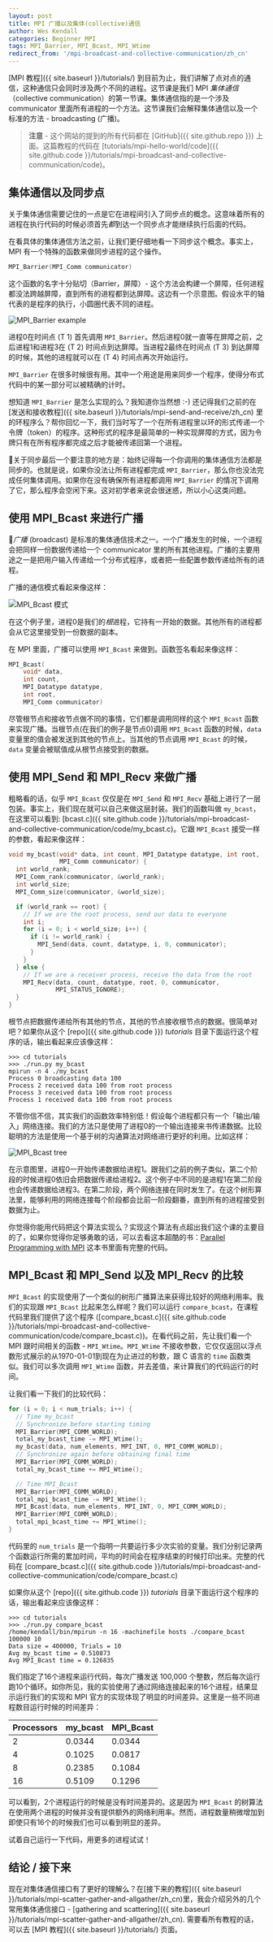 ```yaml
---
layout: post
title: MPI 广播以及集体(collective)通信
author: Wes Kendall
categories: Beginner MPI
tags: MPI_Barrier, MPI_Bcast, MPI_Wtime
redirect_from: '/mpi-broadcast-and-collective-communication/zh_cn'
---
```


[MPI 教程]({{ site.baseurl }}/tutorials/) 到目前为止，我们讲解了点对点的通信，这种通信只会同时涉及两个不同的进程。这节课是我们 MPI *集体通信*（collective communication）的第一节课。集体通信指的是一个涉及 communicator 里面所有进程的一个方法。这节课我们会解释集体通信以及一个标准的方法 - broadcasting (广播)。

> **注意** - 这个网站的提到的所有代码都在 [GitHub]({{ site.github.repo }}) 上面。这篇教程的代码在 [tutorials/mpi-hello-world/code]({{ site.github.code }}/tutorials/mpi-broadcast-and-collective-communication/code)。

## 集体通信以及同步点
关于集体通信需要记住的一点是它在进程间引入了同步点的概念。这意味着所有的进程在执行代码的时候必须首先*都*到达一个同步点才能继续执行后面的代码。

在看具体的集体通信方法之前，让我们更仔细地看一下同步这个概念。事实上，MPI 有一个特殊的函数来做同步进程的这个操作。

```cpp
MPI_Barrier(MPI_Comm communicator)
```

这个函数的名字十分贴切（Barrier，屏障）- 这个方法会构建一个屏障，任何进程都没法跨越屏障，直到所有的进程都到达屏障。这边有一个示意图。假设水平的轴代表的是程序的执行，小圆圈代表不同的进程。

![MPI_Barrier example](../barrier.png)

进程0在时间点 (T 1) 首先调用 `MPI_Barrier`。然后进程0就一直等在屏障之前，之后进程1和进程3在 (T 2) 时间点到达屏障。当进程2最终在时间点 (T 3) 到达屏障的时候，其他的进程就可以在 (T 4) 时间点再次开始运行。

`MPI_Barrier` 在很多时候很有用。其中一个用途是用来同步一个程序，使得分布式代码中的某一部分可以被精确的计时。

想知道 `MPI_Barrier` 是怎么实现的么？我知道你当然想 :-) 还记得我们之前的在[发送和接收教程]({{ site.baseurl }}/tutorials/mpi-send-and-receive/zh_cn) 里的环程序么？帮你回忆一下，我们当时写了一个在所有进程里以环的形式传递一个令牌（token）的程序。这种形式的程序是最简单的一种实现屏障的方式，因为令牌只有在所有程序都完成之后才能被传递回第一个进程。

关于同步最后一个要注意的地方是：始终记得每一个你调用的集体通信方法都是同步的。也就是说，如果你没法让所有进程都完成 `MPI_Barrier`，那么你也没法完成任何集体调用。如果你在没有确保所有进程都调用 `MPI_Barrier` 的情况下调用了它，那么程序会空闲下来。这对初学者来说会很迷惑，所以小心这类问题。

## 使用 MPI_Bcast 来进行广播
*广播* (broadcast) 是标准的集体通信技术之一。一个广播发生的时候，一个进程会把同样一份数据传递给一个 communicator 里的所有其他进程。广播的主要用途之一是把用户输入传递给一个分布式程序，或者把一些配置参数传递给所有的进程。

广播的通信模式看起来像这样：

![MPI_Bcast 模式](../broadcast_pattern.png)

在这个例子里，进程0是我们的*根*进程，它持有一开始的数据。其他所有的进程都会从它这里接受到一份数据的副本。

在 MPI 里面，广播可以使用 `MPI_Bcast` 来做到。函数签名看起来像这样：

```cpp
MPI_Bcast(
    void* data,
    int count,
    MPI_Datatype datatype,
    int root,
    MPI_Comm communicator)
```

尽管根节点和接收节点做不同的事情，它们都是调用同样的这个 `MPI_Bcast` 函数来实现广播。当根节点(在我们的例子是节点0)调用 `MPI_Bcast` 函数的时候，`data` 变量里的值会被发送到其他的节点上。当其他的节点调用 `MPI_Bcast` 的时候，`data` 变量会被赋值成从根节点接受到的数据。

## 使用 MPI_Send 和 MPI_Recv 来做广播
粗略看的话，似乎 `MPI_Bcast` 仅仅是在 `MPI_Send` 和 `MPI_Recv` 基础上进行了一层包装。事实上，我们现在就可以自己来做这层封装。我们的函数叫做 `my_bcast`，在这里可以看到: [bcast.c]({{ site.github.code }}/tutorials/mpi-broadcast-and-collective-communication/code/my_bcast.c)。它跟 `MPI_Bcast` 接受一样的参数，看起来像这样：

```cpp
void my_bcast(void* data, int count, MPI_Datatype datatype, int root,
              MPI_Comm communicator) {
  int world_rank;
  MPI_Comm_rank(communicator, &world_rank);
  int world_size;
  MPI_Comm_size(communicator, &world_size);

  if (world_rank == root) {
    // If we are the root process, send our data to everyone
    int i;
    for (i = 0; i < world_size; i++) {
      if (i != world_rank) {
        MPI_Send(data, count, datatype, i, 0, communicator);
      }
    }
  } else {
    // If we are a receiver process, receive the data from the root
    MPI_Recv(data, count, datatype, root, 0, communicator,
             MPI_STATUS_IGNORE);
  }
}
```

根节点把数据传递给所有其他的节点，其他的节点接收根节点的数据。很简单对吧？如果你从这个 [repo]({{ site.github.code }}) *tutorials* 目录下面运行这个程序的话，输出看起来应该像这样：


```
>>> cd tutorials
>>> ./run.py my_bcast
mpirun -n 4 ./my_bcast
Process 0 broadcasting data 100
Process 2 received data 100 from root process
Process 3 received data 100 from root process
Process 1 received data 100 from root process
```

不管你信不信，其实我们的函数效率特别低！假设每个进程都只有一个「输出/输入」网络连接。我们的方法只是使用了进程0的一个输出连接来书传递数据。比较聪明的方法是使用一个基于树的沟通算法对网络进行更好的利用。比如这样：

![MPI_Bcast tree](../broadcast_tree.png)

在示意图里，进程0一开始传递数据给进程1。跟我们之前的例子类似，第二个阶段的时候进程0依旧会把数据传递给进程2。这个例子中不同的是进程1在第二阶段也会传递数据给进程3。在第二阶段，两个网络连接在同时发生了。在这个树形算法里，能够利用的网络连接每个阶段都会比前一阶段翻番，直到所有的进程接受到数据为止。

你觉得你能用代码把这个算法实现么？实现这个算法有点超出我们这个课的主要目的了，如果你觉得你足够勇敢的话，可以去看这本超酷的书：[Parallel Programming with MPI](http://www.amazon.com/gp/product/1558603395/ref=as_li_qf_sp_asin_tl?ie=UTF8&tag=softengiintet-20&linkCode=as2&camp=217145&creative=399377&creativeASIN=1558603395) 这本书里面有完整的代码。

## MPI_Bcast 和 MPI_Send 以及 MPI_Recv 的比较
`MPI_Bcast` 的实现使用了一个类似的树形广播算法来获得比较好的网络利用率。我们的实现跟 `MPI_Bcast` 比起来怎么样呢？我们可以运行 `compare_bcast`，在课程代码里我们提供了这个程序 ([compare_bcast.c]({{ site.github.code }}/tutorials/mpi-broadcast-and-collective-communication/code/compare_bcast.c))。在看代码之前，先让我们看一个 MPI 跟时间相关的函数 - `MPI_Wtime`。`MPI_Wtime` 不接收参数，它仅仅返回以浮点数形式展示的从1970-01-01到现在为止进过的秒数，跟 C 语言的 `time` 函数类似。我们可以多次调用 `MPI_Wtime` 函数，并去差值，来计算我们的代码运行的时间。

让我们看一下我们的比较代码：

```cpp
for (i = 0; i < num_trials; i++) {
  // Time my_bcast
  // Synchronize before starting timing
  MPI_Barrier(MPI_COMM_WORLD);
  total_my_bcast_time -= MPI_Wtime();
  my_bcast(data, num_elements, MPI_INT, 0, MPI_COMM_WORLD);
  // Synchronize again before obtaining final time
  MPI_Barrier(MPI_COMM_WORLD);
  total_my_bcast_time += MPI_Wtime();

  // Time MPI_Bcast
  MPI_Barrier(MPI_COMM_WORLD);
  total_mpi_bcast_time -= MPI_Wtime();
  MPI_Bcast(data, num_elements, MPI_INT, 0, MPI_COMM_WORLD);
  MPI_Barrier(MPI_COMM_WORLD);
  total_mpi_bcast_time += MPI_Wtime();
}
```
代码里的 `num_trials` 是一个指明一共要运行多少次实验的变量。我们分别记录两个函数运行所需的累加时间，平均的时间会在程序结束的时候打印出来。完整的代码在 [compare_bcast.c]({{ site.github.code }}/tutorials/mpi-broadcast-and-collective-communication/code/compare_bcast.c) 

如果你从这个 [repo]({{ site.github.code }}) *tutorials* 目录下面运行这个程序的话，输出看起来应该像这样：

```
>>> cd tutorials
>>> ./run.py compare_bcast
/home/kendall/bin/mpirun -n 16 -machinefile hosts ./compare_bcast 100000 10
Data size = 400000, Trials = 10
Avg my_bcast time = 0.510873
Avg MPI_Bcast time = 0.126835
```

我们指定了16个进程来运行代码，每次广播发送 100,000 个整数，然后每次运行跑10个循环。如你所见，我的实验使用了通过网络连接起来的16个进程，结果显示运行我们的实现和 MPI 官方的实现体现了明显的时间差异。这里是一些不同进程数目运行时候的时间差异：

| Processors | my_bcast | MPI_Bcast |
| --- | --- | --- |
| 2 | 0.0344 | 0.0344 |
| 4 | 0.1025 | 0.0817 |
| 8 | 0.2385 | 0.1084 |
| 16 | 0.5109 | 0.1296 |

可以看到，2个进程运行的时候是没有时间差异的。这是因为 `MPI_Bcast` 的树算法在使用两个进程的时候并没有提供额外的网络利用率。然而，进程数量稍微增加到即使只有16个的时候我们也可以看到明显的差异。

试着自己运行一下代码，用更多的进程试试！

## 结论 / 接下来
现在对集体通信接口有了更好的理解么？在[接下来的教程]({{ site.baseurl }}/tutorials/mpi-scatter-gather-and-allgather/zh_cn)里，我会介绍另外的几个常用集体通信接口 - [gathering and scattering]({{ site.baseurl }}/tutorials/mpi-scatter-gather-and-allgather/zh_cn).
需要看所有教程的话，可以去 [MPI 教程]({{ site.baseurl }}/tutorials/) 页面。
